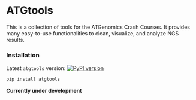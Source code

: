 # ATGtools

This is a collection of tools for the ATGenomics Crash Courses. It provides many easy-to-use functionalities to clean, visualize, and analyze NGS results.

### Installation

Latest `atgtools` version: [![PyPI version](https://badge.fury.io/py/atgtools.svg)](https://badge.fury.io/py/atgtools)

```bash
pip install atgtools
```

**Currently under development**
